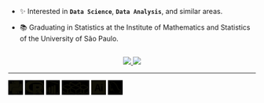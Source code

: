 - ✨ Interested in **`Data Science`**, **`Data Analysis`**, and similar areas.
- 📚 Graduating in Statistics at the Institute of Mathematics and Statistics of the University of São Paulo.

  ##

<div align="center">
  <a href="https://github.com/bmorbin">
  <img height="180em" src="https://github-readme-stats.vercel.app/api?username=bmorbin&text_color=edeef7&bg_color=161b22&hide_border=True&title_color=ffffff"/>
  <img height="180em" src="https://github-readme-stats.vercel.app/api/top-langs/?username=bmorbin&langs_count=10&layout=compact&text_color=edeef7&bg_color=161b22&hide_border=True&title_color=ffffff"/>
  </a>
</div>

<hr>
  
<div style="display:inline-block; filter: invert(1);">
  <img height="30em" src="https://github.com/bmorbin/bmorbin/blob/main/icons/python.svg" />
  <img height="30em" src="https://github.com/bmorbin/bmorbin/blob/main/icons/r.svg" />
  <img height="30em" src="https://github.com/bmorbin/bmorbin/blob/main/icons/powerbi.svg" />
  <img height="30em" src="https://github.com/bmorbin/bmorbin/blob/main/icons/vba.svg" />
  <img height="30em" src="https://github.com/bmorbin/bmorbin/blob/main/icons/illustrator.svg" />
  <img height="30em" src="https://github.com/bmorbin/bmorbin/blob/main/icons/mysql.svg" />
</div>
